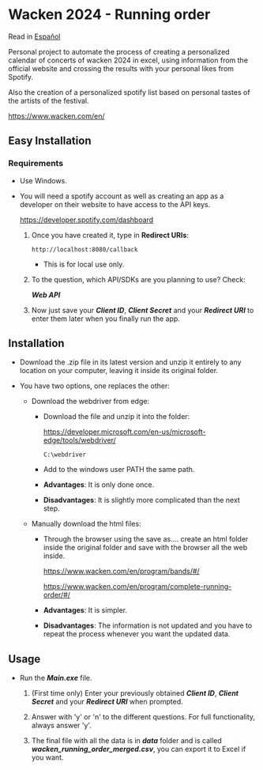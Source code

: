 # Wacken 2024 - Running order

Read in [Español](./LEEME.md)

Personal project to automate the process of creating a personalized calendar of concerts of wacken 2024 in excel, using information from the official website and crossing the results with your personal likes from Spotify. 

Also the creation of a personalized spotify list based on personal tastes of the artists of the festival.

https://www.wacken.com/en/


## Easy Installation

### Requirements

- Use Windows.

- You will need a spotify account as well as creating an app as a developer on their website to have access to the API keys.

    https://developer.spotify.com/dashboard

    1. Once you have created it, type in **Redirect URIs**:

        `http://localhost:8080/callback`

        - This is for local use only.

    2. To the question, which API/SDKs are you planning to use? Check:

        ***Web API***

    3. Now just save your ***Client ID***, ***Client Secret*** and your ***Redirect URI*** to enter them later when you finally run the app.

## Installation

- Download the .zip file in its latest version and unzip it entirely to any location on your computer, leaving it inside its original folder.

- You have two options, one replaces the other:

  - Download the webdriver from edge:

    - Download the file and unzip it into the folder:
  
        https://developer.microsoft.com/en-us/microsoft-edge/tools/webdriver/

        `C:\webdriver`

    - Add to the windows user PATH the same path.

    - **Advantages**: It is only done once.

    - **Disadvantages**: It is slightly more complicated than the next step.

  - Manually download the html files:
  
    - Through the browser using the save as.... create an html folder inside the original folder and save with the browser all the web inside.

        https://www.wacken.com/en/program/bands/#/

        https://www.wacken.com/en/program/complete-running-order/#/

    - **Advantages**: It is simpler.

    - **Disadvantages**: The information is not updated and you have to repeat the process whenever you want the updated data.

## Usage
   
- Run the ***Main.exe*** file.
  
   1. (First time only) Enter your previously obtained ***Client ID***, ***Client Secret*** and your ***Redirect URI*** when prompted.

   2. Answer with 'y' or 'n' to the different questions. For full functionality, always answer 'y'.

   3. The final file with all the data is in ***data*** folder and is called ***wacken_running_order_merged.csv***, you can export it to Excel if you want.
